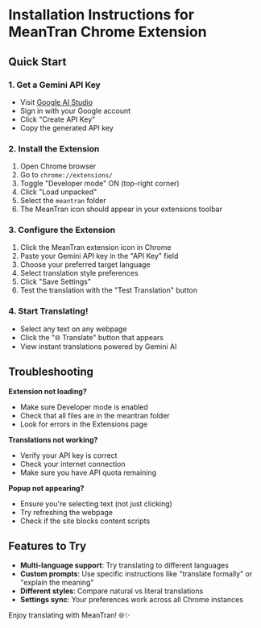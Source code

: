 # Installation Instructions for MeanTran Chrome Extension

## Quick Start

### 1. Get a Gemini API Key
- Visit [Google AI Studio](https://makersuite.google.com/app/apikey)
- Sign in with your Google account
- Click "Create API Key"
- Copy the generated API key

### 2. Install the Extension
1. Open Chrome browser
2. Go to `chrome://extensions/`
3. Toggle "Developer mode" ON (top-right corner)
4. Click "Load unpacked"
5. Select the `meantran` folder
6. The MeanTran icon should appear in your extensions toolbar

### 3. Configure the Extension
1. Click the MeanTran extension icon in Chrome
2. Paste your Gemini API key in the "API Key" field
3. Choose your preferred target language
4. Select translation style preferences
5. Click "Save Settings"
6. Test the translation with the "Test Translation" button

### 4. Start Translating!
- Select any text on any webpage
- Click the "🌐 Translate" button that appears
- View instant translations powered by Gemini AI

## Troubleshooting

**Extension not loading?**
- Make sure Developer mode is enabled
- Check that all files are in the meantran folder
- Look for errors in the Extensions page

**Translations not working?**
- Verify your API key is correct
- Check your internet connection
- Make sure you have API quota remaining

**Popup not appearing?**
- Ensure you're selecting text (not just clicking)
- Try refreshing the webpage
- Check if the site blocks content scripts

## Features to Try

- **Multi-language support**: Try translating to different languages
- **Custom prompts**: Use specific instructions like "translate formally" or "explain the meaning"
- **Different styles**: Compare natural vs literal translations
- **Settings sync**: Your preferences work across all Chrome instances

Enjoy translating with MeanTran! 🌐✨
